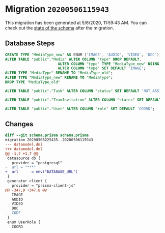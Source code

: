 # Migration `20200506115943`

This migration has been generated at 5/6/2020, 11:59:43 AM.
You can check out the [state of the schema](./schema.prisma) after the migration.

## Database Steps

```sql
CREATE TYPE "MediaType_new" AS ENUM ('IMAGE', 'AUDIO', 'VIDEO', 'DOC');
ALTER TABLE "public"."Media" ALTER COLUMN "type" DROP DEFAULT,
                        ALTER COLUMN "type" TYPE "MediaType_new" USING ("type"::text::"MediaType_new"),
                        ALTER COLUMN "type" SET DEFAULT 'IMAGE';
ALTER TYPE "MediaType" RENAME TO "MediaType_old";
ALTER TYPE "MediaType_new" RENAME TO "MediaType";
DROP TYPE "MediaType_old"

ALTER TABLE "public"."Task" ALTER COLUMN "status" SET DEFAULT 'NOT_ASSIGNED';

ALTER TABLE "public"."TeamInvitation" ALTER COLUMN "status" SET DEFAULT 'NO_RESPONSE';

ALTER TABLE "public"."User" ALTER COLUMN "role" SET DEFAULT 'COORD';
```

## Changes

```diff
diff --git schema.prisma schema.prisma
migration 20200505225435..20200506115943
--- datamodel.dml
+++ datamodel.dml
@@ -1,7 +1,7 @@
 datasource db {
   provider = "postgresql"
-  url = "***"
+  url      = env("DATABASE_URL")
 }
 generator client {
   provider = "prisma-client-js"
@@ -347,9 +347,8 @@
   IMAGE
   AUDIO
   VIDEO
   DOC
-  CODE
 }
 enum UserRole {
   COORD
```


